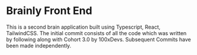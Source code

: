 # Brainly Front End

This is a second brain application built using Typescript, React, TailwindCSS.
The initial commit consists of all the code which was written by following along with Cohort 3.0 by 100xDevs. Subsequent Commits have been made independently.

